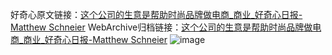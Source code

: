 好奇心原文链接：[这个公司的生意是帮助时尚品牌做电商_商业_好奇心日报-Matthew Schneier](https://www.qdaily.com/articles/8638.html)
WebArchive归档链接：[这个公司的生意是帮助时尚品牌做电商_商业_好奇心日报-Matthew Schneier](http://web.archive.org/web/20190623153251/https://www.qdaily.com/articles/8638.html)
![image](http://ww3.sinaimg.cn/large/007d5XDply1g3vdmcrd4ej30u03nt7wh)